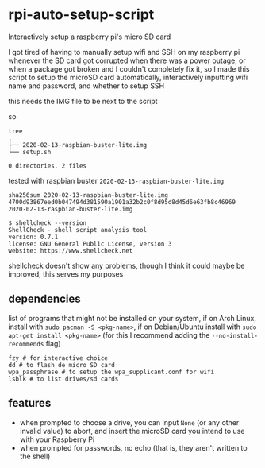 # rpi-auto-setup-script
Interactively setup a raspberry pi's micro SD card

I got tired of having to manually setup wifi and SSH on my raspberry pi whenever the SD card got corrupted when there was a power outage, or when a package got broken and I couldn't completely fix it, so I made this script to setup the microSD card automatically, interactively inputting wifi name and password, and whether to setup SSH

this needs the IMG file to be next to the script

so

```
tree
.
├── 2020-02-13-raspbian-buster-lite.img
└── setup.sh

0 directories, 2 files
```

tested with raspbian buster `2020-02-13-raspbian-buster-lite.img`

```
sha256sum 2020-02-13-raspbian-buster-lite.img
4700d93867eed0b047494d381590a1901a32b2c0f8d95d8d45d6e63fb8c46969  2020-02-13-raspbian-buster-lite.img
```

```
$ shellcheck --version
ShellCheck - shell script analysis tool
version: 0.7.1
license: GNU General Public License, version 3
website: https://www.shellcheck.net
```

shellcheck doesn't show any problems, though I think it could maybe be improved, this serves my purposes

## dependencies

list of programs that might not be installed on your system, if on Arch Linux, install with `sudo pacman -S <pkg-name>`, if on Debian/Ubuntu install with `sudo apt-get install <pkg-name>` (for this I recommend adding the `--no-install-recommends` flag)

```
fzy # for interactive choice
dd # to flash de micro SD card
wpa_passphrase # to setup the wpa_supplicant.conf for wifi
lsblk # to list drives/sd cards
```

## features

- when prompted to choose a drive, you can input `None` (or any other invalid value) to abort, and insert the microSD card you intend to use with your Raspberry Pi
- when prompted for passwords, no echo (that is, they aren't written to the shell)
